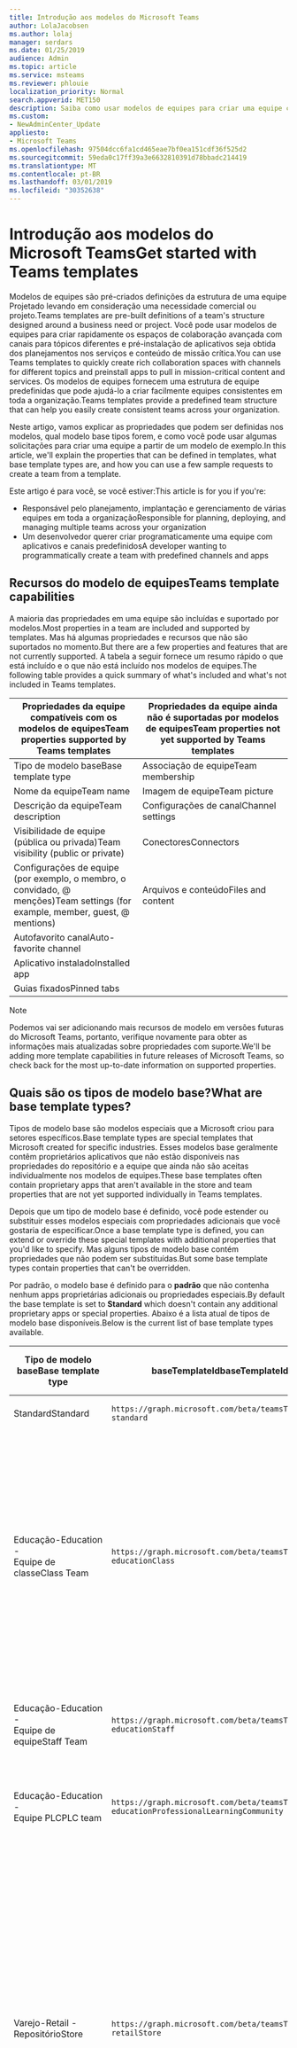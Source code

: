 ```yaml
---
title: Introdução aos modelos do Microsoft Teams
author: LolaJacobsen
ms.author: lolaj
manager: serdars
ms.date: 01/25/2019
audience: Admin
ms.topic: article
ms.service: msteams
ms.reviewer: phlouie
localization_priority: Normal
search.appverid: MET150
description: Saiba como usar modelos de equipes para criar uma equipe com canais predefinidos.
ms.custom:
- NewAdminCenter_Update
appliesto:
- Microsoft Teams
ms.openlocfilehash: 97504dcc6fa1cd465eae7bf0ea151cdf36f525d2
ms.sourcegitcommit: 59eda0c17ff39a3e6632810391d78bbadc214419
ms.translationtype: MT
ms.contentlocale: pt-BR
ms.lasthandoff: 03/01/2019
ms.locfileid: "30352638"
---
```

# <a name="get-started-with-teams-templates"></a><span data-ttu-id="40a79-103">Introdução aos modelos do Microsoft Teams</span><span class="sxs-lookup"><span data-stu-id="40a79-103">Get started with Teams templates</span></span> 

<span data-ttu-id="40a79-104">Modelos de equipes são pré-criados definições da estrutura de uma equipe Projetado levando em consideração uma necessidade comercial ou projeto.</span><span class="sxs-lookup"><span data-stu-id="40a79-104">Teams templates are pre-built definitions of a team's structure designed around a business need or project.</span></span> <span data-ttu-id="40a79-105">Você pode usar modelos de equipes para criar rapidamente os espaços de colaboração avançada com canais para tópicos diferentes e pré-instalação de aplicativos seja obtida dos planejamentos nos serviços e conteúdo de missão crítica.</span><span class="sxs-lookup"><span data-stu-id="40a79-105">You can use Teams templates to quickly create rich collaboration spaces with channels for different topics and preinstall apps to pull in mission-critical content and services.</span></span> <span data-ttu-id="40a79-106">Os modelos de equipes fornecem uma estrutura de equipe predefinidas que pode ajudá-lo a criar facilmente equipes consistentes em toda a organização.</span><span class="sxs-lookup"><span data-stu-id="40a79-106">Teams templates provide a predefined team structure that can help you easily create consistent teams across your organization.</span></span> 

<span data-ttu-id="40a79-107">Neste artigo, vamos explicar as propriedades que podem ser definidas nos modelos, qual modelo base tipos forem, e como você pode usar algumas solicitações para criar uma equipe a partir de um modelo de exemplo.</span><span class="sxs-lookup"><span data-stu-id="40a79-107">In this article, we'll explain the properties that can be defined in templates, what base template types are, and how you can use a few sample requests to create a team from a template.</span></span>
 
<span data-ttu-id="40a79-108">Este artigo é para você, se você estiver:</span><span class="sxs-lookup"><span data-stu-id="40a79-108">This article is for you if you're:</span></span>

- <span data-ttu-id="40a79-109">Responsável pelo planejamento, implantação e gerenciamento de várias equipes em toda a organização</span><span class="sxs-lookup"><span data-stu-id="40a79-109">Responsible for planning, deploying, and managing multiple teams across your organization</span></span><br>
- <span data-ttu-id="40a79-110">Um desenvolvedor querer criar programaticamente uma equipe com aplicativos e canais predefinidos</span><span class="sxs-lookup"><span data-stu-id="40a79-110">A developer wanting to programmatically create a team with predefined channels and apps</span></span> 

## <a name="teams-template-capabilities"></a><span data-ttu-id="40a79-111">Recursos do modelo de equipes</span><span class="sxs-lookup"><span data-stu-id="40a79-111">Teams template capabilities</span></span>

<span data-ttu-id="40a79-112">A maioria das propriedades em uma equipe são incluídas e suportado por modelos.</span><span class="sxs-lookup"><span data-stu-id="40a79-112">Most properties in a team are included and supported by templates.</span></span> <span data-ttu-id="40a79-113">Mas há algumas propriedades e recursos que não são suportados no momento.</span><span class="sxs-lookup"><span data-stu-id="40a79-113">But there are a few properties and features that are not currently supported.</span></span> <span data-ttu-id="40a79-114">A tabela a seguir fornece um resumo rápido o que está incluído e o que não está incluído nos modelos de equipes.</span><span class="sxs-lookup"><span data-stu-id="40a79-114">The following table provides a quick summary of what's included and what's not included in Teams templates.</span></span>

| <span data-ttu-id="40a79-115">**Propriedades da equipe compatíveis com os modelos de equipes**</span><span class="sxs-lookup"><span data-stu-id="40a79-115">**Team properties supported by Teams templates**</span></span> | <span data-ttu-id="40a79-116">**Propriedades da equipe ainda não é suportadas por modelos de equipes**</span><span class="sxs-lookup"><span data-stu-id="40a79-116">**Team properties not yet supported by Teams templates**</span></span> |
| ------------------------------------------------ | -------------------------------------------------------- |
| <span data-ttu-id="40a79-117">Tipo de modelo base</span><span class="sxs-lookup"><span data-stu-id="40a79-117">Base template type</span></span> | <span data-ttu-id="40a79-118">Associação de equipe</span><span class="sxs-lookup"><span data-stu-id="40a79-118">Team membership</span></span> |
| <span data-ttu-id="40a79-119">Nome da equipe</span><span class="sxs-lookup"><span data-stu-id="40a79-119">Team name</span></span> | <span data-ttu-id="40a79-120">Imagem de equipe</span><span class="sxs-lookup"><span data-stu-id="40a79-120">Team picture</span></span> |
| <span data-ttu-id="40a79-121">Descrição da equipe</span><span class="sxs-lookup"><span data-stu-id="40a79-121">Team description</span></span> | <span data-ttu-id="40a79-122">Configurações de canal</span><span class="sxs-lookup"><span data-stu-id="40a79-122">Channel settings</span></span> |
| <span data-ttu-id="40a79-123">Visibilidade de equipe (pública ou privada)</span><span class="sxs-lookup"><span data-stu-id="40a79-123">Team visibility (public or private)</span></span> | <span data-ttu-id="40a79-124">Conectores</span><span class="sxs-lookup"><span data-stu-id="40a79-124">Connectors</span></span> |
| <span data-ttu-id="40a79-125">Configurações de equipe (por exemplo, o membro, o convidado, @ menções)</span><span class="sxs-lookup"><span data-stu-id="40a79-125">Team settings (for example, member, guest, @ mentions)</span></span> | <span data-ttu-id="40a79-126">Arquivos e conteúdo</span><span class="sxs-lookup"><span data-stu-id="40a79-126">Files and content</span></span> |
| <span data-ttu-id="40a79-127">Autofavorito canal</span><span class="sxs-lookup"><span data-stu-id="40a79-127">Auto-favorite channel</span></span> | |
| <span data-ttu-id="40a79-128">Aplicativo instalado</span><span class="sxs-lookup"><span data-stu-id="40a79-128">Installed app</span></span> | |
| <span data-ttu-id="40a79-129">Guias fixados</span><span class="sxs-lookup"><span data-stu-id="40a79-129">Pinned tabs</span></span> | | 

> [!NOTE]
> <span data-ttu-id="40a79-130">Podemos vai ser adicionando mais recursos de modelo em versões futuras do Microsoft Teams, portanto, verifique novamente para obter as informações mais atualizadas sobre propriedades com suporte.</span><span class="sxs-lookup"><span data-stu-id="40a79-130">We'll be adding more template capabilities in future releases of Microsoft Teams, so check back for the most up-to-date information on supported properties.</span></span>

## <a name="what-are-base-template-types"></a><span data-ttu-id="40a79-131">Quais são os tipos de modelo base?</span><span class="sxs-lookup"><span data-stu-id="40a79-131">What are base template types?</span></span>

<span data-ttu-id="40a79-132">Tipos de modelo base são modelos especiais que a Microsoft criou para setores específicos.</span><span class="sxs-lookup"><span data-stu-id="40a79-132">Base template types are special templates that Microsoft created for specific industries.</span></span> <span data-ttu-id="40a79-133">Esses modelos base geralmente contêm proprietários aplicativos que não estão disponíveis nas propriedades do repositório e a equipe que ainda não são aceitas individualmente nos modelos de equipes.</span><span class="sxs-lookup"><span data-stu-id="40a79-133">These base templates often contain proprietary apps that aren't available in the store and team properties that are not yet supported individually in Teams templates.</span></span>

<span data-ttu-id="40a79-134">Depois que um tipo de modelo base é definido, você pode estender ou substituir esses modelos especiais com propriedades adicionais que você gostaria de especificar.</span><span class="sxs-lookup"><span data-stu-id="40a79-134">Once a base template type is defined, you can extend or override these special templates with additional properties that you'd like to specify.</span></span> <span data-ttu-id="40a79-135">Mas alguns tipos de modelo base contém propriedades que não podem ser substituídas.</span><span class="sxs-lookup"><span data-stu-id="40a79-135">But some base template types contain properties that can't be overridden.</span></span> 

<span data-ttu-id="40a79-136">Por padrão, o modelo base é definido para o **padrão** que não contenha nenhum apps proprietárias adicionais ou propriedades especiais.</span><span class="sxs-lookup"><span data-stu-id="40a79-136">By default the base template is set to **Standard** which doesn't contain any additional proprietary apps or special properties.</span></span> <span data-ttu-id="40a79-137">Abaixo é a lista atual de tipos de modelo base disponíveis.</span><span class="sxs-lookup"><span data-stu-id="40a79-137">Below is the current list of base template types available.</span></span>

| <span data-ttu-id="40a79-138">Tipo de modelo base</span><span class="sxs-lookup"><span data-stu-id="40a79-138">Base template type</span></span> | <span data-ttu-id="40a79-139">baseTemplateId</span><span class="sxs-lookup"><span data-stu-id="40a79-139">baseTemplateId</span></span> | <span data-ttu-id="40a79-140">Propriedades que acompanham este modelo base</span><span class="sxs-lookup"><span data-stu-id="40a79-140">Properties that come with this base template</span></span> |
| ------------------ | -------------- | ----------------------------------------------------- |
| <span data-ttu-id="40a79-141">Standard</span><span class="sxs-lookup"><span data-stu-id="40a79-141">Standard</span></span> | `https://graph.microsoft.com/beta/teamsTemplates/`<br>`standard` | <span data-ttu-id="40a79-142">Não há aplicativos adicionais e propriedades</span><span class="sxs-lookup"><span data-stu-id="40a79-142">No additional apps and properties</span></span> |
| <span data-ttu-id="40a79-143">Educação-</span><span class="sxs-lookup"><span data-stu-id="40a79-143">Education -</span></span><br><span data-ttu-id="40a79-144">Equipe de classe</span><span class="sxs-lookup"><span data-stu-id="40a79-144">Class Team</span></span> | `https://graph.microsoft.com/beta/teamsTemplates/`<br>`educationClass` | <span data-ttu-id="40a79-145">Aplicativos:</span><span class="sxs-lookup"><span data-stu-id="40a79-145">Apps:</span></span><ul><li><span data-ttu-id="40a79-146">Bloco de anotações de classe do OneNote (fixados a guia **Geral** )</span><span class="sxs-lookup"><span data-stu-id="40a79-146">OneNote Class Notebook (pinned to the **General** tab)</span></span> </li><li><span data-ttu-id="40a79-147">Aplicativo de atribuições (fixado a guia **Geral** )</span><span class="sxs-lookup"><span data-stu-id="40a79-147">Assignments app (pinned to the **General** tab)</span></span></li></ul> <span data-ttu-id="40a79-148">Propriedades de equipe:</span><span class="sxs-lookup"><span data-stu-id="40a79-148">Team properties:</span></span><ul><li><span data-ttu-id="40a79-149">Visibilidade da equipe é definido como **HiddenMembership** (não pode ser substituída)</span><span class="sxs-lookup"><span data-stu-id="40a79-149">Team visibility set to **HiddenMembership** (cannot be overridden)</span></span></li></ul> |
| <span data-ttu-id="40a79-150">Educação-</span><span class="sxs-lookup"><span data-stu-id="40a79-150">Education -</span></span><br><span data-ttu-id="40a79-151">Equipe de equipe</span><span class="sxs-lookup"><span data-stu-id="40a79-151">Staff Team</span></span> | `https://graph.microsoft.com/beta/teamsTemplates/`<br>`educationStaff` | <span data-ttu-id="40a79-152">Aplicativos:</span><span class="sxs-lookup"><span data-stu-id="40a79-152">Apps:</span></span><ul><li><span data-ttu-id="40a79-153">Bloco de anotações de equipe do OneNote (fixados a guia **Geral** )</span><span class="sxs-lookup"><span data-stu-id="40a79-153">OneNote Staff Notebook (pinned to the **General** tab)</span></span></li></ul> |
|<span data-ttu-id="40a79-154">Educação-</span><span class="sxs-lookup"><span data-stu-id="40a79-154">Education -</span></span><br><span data-ttu-id="40a79-155">Equipe PLC</span><span class="sxs-lookup"><span data-stu-id="40a79-155">PLC team</span></span> |`https://graph.microsoft.com/beta/teamsTemplates/`<br>`educationProfessionalLearningCommunity` | <span data-ttu-id="40a79-156">Aplicativos:</span><span class="sxs-lookup"><span data-stu-id="40a79-156">Apps:</span></span><ul><li><span data-ttu-id="40a79-157">Anotações do OneNote PLC (fixados a guia **Geral** )</span><span class="sxs-lookup"><span data-stu-id="40a79-157">OneNote PLC Notebook (pinned to the **General** tab)</span></span></ul></li>|
| <span data-ttu-id="40a79-158">Varejo-</span><span class="sxs-lookup"><span data-stu-id="40a79-158">Retail -</span></span><br><span data-ttu-id="40a79-159">Repositório</span><span class="sxs-lookup"><span data-stu-id="40a79-159">Store</span></span> | `https://graph.microsoft.com/beta/teamsTemplates/`<br>`retailStore` | <span data-ttu-id="40a79-160">Canais:</span><span class="sxs-lookup"><span data-stu-id="40a79-160">Channels:</span></span><ul><li><span data-ttu-id="40a79-161">Deslocar da entrega</span><span class="sxs-lookup"><span data-stu-id="40a79-161">Shift handoff</span></span></li><li><span data-ttu-id="40a79-162">Aprendizado</span><span class="sxs-lookup"><span data-stu-id="40a79-162">Learning</span></span></li></ul><span data-ttu-id="40a79-163">Propriedades da equipe</span><span class="sxs-lookup"><span data-stu-id="40a79-163">Team properties</span></span><ul><li><span data-ttu-id="40a79-164">Visibilidade da equipe pública</span><span class="sxs-lookup"><span data-stu-id="40a79-164">Team visibility set to Public</span></span></li></ul><span data-ttu-id="40a79-165">Permissões de membro</span><span class="sxs-lookup"><span data-stu-id="40a79-165">Member permissions</span></span><ul><li><span data-ttu-id="40a79-166">Impedir que os membros da criação, atualizem ou remoção de canais</span><span class="sxs-lookup"><span data-stu-id="40a79-166">Prevent members from creating, updating, or removing channels</span></span></li><li><span data-ttu-id="40a79-167">Impedir que os membros adicionem ou removam aplicativos</span><span class="sxs-lookup"><span data-stu-id="40a79-167">Prevent members from adding or removing apps</span></span></li><li><span data-ttu-id="40a79-168">Impedir que os membros da criação, atualizem ou remoção de conectores</span><span class="sxs-lookup"><span data-stu-id="40a79-168">Prevent members from creating, updating, or removing connectors</span></span></li></ul> |
| <span data-ttu-id="40a79-169">Varejo-</span><span class="sxs-lookup"><span data-stu-id="40a79-169">Retail -</span></span><br><span data-ttu-id="40a79-170">Gerenciador de colaboração</span><span class="sxs-lookup"><span data-stu-id="40a79-170">Manager collaboration</span></span> | `https://graph.microsoft.com/beta/teamsTemplates/`<br>`retailManagerCollaboration` | <span data-ttu-id="40a79-171">Canais:</span><span class="sxs-lookup"><span data-stu-id="40a79-171">Channels:</span></span><ul><li><span data-ttu-id="40a79-172">Deslocar da entrega</span><span class="sxs-lookup"><span data-stu-id="40a79-172">Shift handoff</span></span></li><li><span data-ttu-id="40a79-173">Aprendizado</span><span class="sxs-lookup"><span data-stu-id="40a79-173">Learning</span></span></li></ul><span data-ttu-id="40a79-174">Propriedades de equipe:</span><span class="sxs-lookup"><span data-stu-id="40a79-174">Team properties:</span></span><ul><li><span data-ttu-id="40a79-175">Visibilidade da equipe definida como privado</span><span class="sxs-lookup"><span data-stu-id="40a79-175">Team visibility set to Private</span></span></li></ul><span data-ttu-id="40a79-176">Permissões de membro:</span><span class="sxs-lookup"><span data-stu-id="40a79-176">Member permissions:</span></span><ul><li><span data-ttu-id="40a79-177">Impedir que os membros da criação, atualizem ou remoção de canais</span><span class="sxs-lookup"><span data-stu-id="40a79-177">Prevent members from creating, updating, or removing channels</span></span></li><li><span data-ttu-id="40a79-178">Impedir que os membros adicionem ou removam aplicativos</span><span class="sxs-lookup"><span data-stu-id="40a79-178">Prevent members from adding or removing apps</span></span></li><li><span data-ttu-id="40a79-179">Impedir que os membros da criação, atualizem ou remoção de conectores</span><span class="sxs-lookup"><span data-stu-id="40a79-179">Prevent members from creating, updating, or removing connectors</span></span></li></ul>|
| <span data-ttu-id="40a79-180">Saúde-</span><span class="sxs-lookup"><span data-stu-id="40a79-180">Healthcare -</span></span><br><span data-ttu-id="40a79-181">Bairro</span><span class="sxs-lookup"><span data-stu-id="40a79-181">Ward</span></span> |`https://graph.microsoft.com/beta/teamsTemplates/`<br>`healthcareWard` |<span data-ttu-id="40a79-182">Canais:</span><span class="sxs-lookup"><span data-stu-id="40a79-182">Channels:</span></span> <ul><li><span data-ttu-id="40a79-183">Anúncios\*</span><span class="sxs-lookup"><span data-stu-id="40a79-183">Announcements\*</span></span></li><li><span data-ttu-id="40a79-184">Huddles\*</span><span class="sxs-lookup"><span data-stu-id="40a79-184">Huddles\*</span></span></li><li><span data-ttu-id="40a79-185">Arredonda</span><span class="sxs-lookup"><span data-stu-id="40a79-185">Rounds</span></span></li><li><span data-ttu-id="40a79-186">Criação da equipe\*</span><span class="sxs-lookup"><span data-stu-id="40a79-186">Staffing\*</span></span></li><li><span data-ttu-id="40a79-187">Treinamento\*</span><span class="sxs-lookup"><span data-stu-id="40a79-187">Training\*</span></span></li></ul><span data-ttu-id="40a79-188">\*Canais de auto-favorited</span><span class="sxs-lookup"><span data-stu-id="40a79-188">\*Auto-favorited channels</span></span> |
|<span data-ttu-id="40a79-189">Saúde-</span><span class="sxs-lookup"><span data-stu-id="40a79-189">Healthcare -</span></span><br><span data-ttu-id="40a79-190">Hospital</span><span class="sxs-lookup"><span data-stu-id="40a79-190">Hospital</span></span> | `https://graph.microsoft.com/beta/teamsTemplates/`<br>`healthcareHospital` |<span data-ttu-id="40a79-191">Canais:</span><span class="sxs-lookup"><span data-stu-id="40a79-191">Channels:</span></span><ul><li><span data-ttu-id="40a79-192">Anúncios\*</span><span class="sxs-lookup"><span data-stu-id="40a79-192">Announcements\*</span></span></li><li><span data-ttu-id="40a79-193">Conformidade\*</span><span class="sxs-lookup"><span data-stu-id="40a79-193">Compliance\*</span></span></li><li><span data-ttu-id="40a79-194">Custódia</span><span class="sxs-lookup"><span data-stu-id="40a79-194">Custodial</span></span></li><li><span data-ttu-id="40a79-195">Recursos humanos</span><span class="sxs-lookup"><span data-stu-id="40a79-195">Human Resources</span></span></li></li><li><span data-ttu-id="40a79-196">Farmácia</span><span class="sxs-lookup"><span data-stu-id="40a79-196">Pharmacy</span></span></li></ul><span data-ttu-id="40a79-197">\*Auto-favorited channel</span><span class="sxs-lookup"><span data-stu-id="40a79-197">\*Auto-favorited channel</span></span>|
|||

> [!NOTE]
> <span data-ttu-id="40a79-198">Serão adicionados mais modelo base digita em futuras versões do Microsoft Teams, para verificar novamente as informações mais atualizadas sobre suporte a propriedades.</span><span class="sxs-lookup"><span data-stu-id="40a79-198">We'll be adding more base template types in future releases of Microsoft Teams, so check back for the most up-to-date information on supported properties.</span></span>


## <a name="related-topics"></a><span data-ttu-id="40a79-199">Tópicos relacionados</span><span class="sxs-lookup"><span data-stu-id="40a79-199">Related topics</span></span>

- <span data-ttu-id="40a79-200">[Criar equipe](https://docs.microsoft.com/graph/api/team-post?view=graph-rest-beta) (no modo de visualização)</span><span class="sxs-lookup"><span data-stu-id="40a79-200">[Create team](https://docs.microsoft.com/graph/api/team-post?view=graph-rest-beta) (in preview)</span></span>
- [<span data-ttu-id="40a79-201">Nova equipe</span><span class="sxs-lookup"><span data-stu-id="40a79-201">New-Team</span></span>](https://docs.microsoft.com/powershell/module/teams/New-Team?view=teams-ps)
- [<span data-ttu-id="40a79-202">Treinamento de administrador para o Microsoft Teams</span><span class="sxs-lookup"><span data-stu-id="40a79-202">Admin training for Microsoft Teams</span></span>](itadmin-readiness.md)
- [<span data-ttu-id="40a79-203">Introdução aos modelos de Equipes de varejo</span><span class="sxs-lookup"><span data-stu-id="40a79-203">Get started with Retail Teams templates</span></span>](get-started-with-retail-teams-templates.md)
- [<span data-ttu-id="40a79-204">Introdução ao modelos de equipes de atendimento médico</span><span class="sxs-lookup"><span data-stu-id="40a79-204">Get started with Healthcare Teams templates</span></span>](healthcare/healthcare-templates.md)
